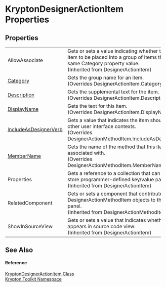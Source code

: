 # KryptonDesignerActionItem Properties




## Properties
<table>
<tr>
<td>AllowAssociate</td>
<td>Gets or sets a value indicating whether to allow this item to be placed into a group of items that have the same Category property value.<br />(Inherited from DesignerActionItem)</td></tr>
<tr>
<td><a href="9bbbfb08-ee4e-7ac7-d462-7e4e5df0c593.md">Category</a></td>
<td>Gets the group name for an item.<br />(Overrides DesignerActionItem.Category)</td></tr>
<tr>
<td><a href="b6b539c6-578f-62ea-ca22-7ffe50069271.md">Description</a></td>
<td>Gets the supplemental text for the item.<br />(Overrides DesignerActionItem.Description)</td></tr>
<tr>
<td><a href="54387406-95d3-8939-5f03-c8e2892ba4d3.md">DisplayName</a></td>
<td>Gets the text for this item.<br />(Overrides DesignerActionItem.DisplayName)</td></tr>
<tr>
<td><a href="e929211b-5288-262b-9f22-9e7d9b95a630.md">IncludeAsDesignerVerb</a></td>
<td>Gets a value that indicates the item should appear in other user interface contexts.<br />(Overrides DesignerActionMethodItem.IncludeAsDesignerVerb)</td></tr>
<tr>
<td><a href="810db329-5bfd-fc48-cdfb-a2a86e1c333e.md">MemberName</a></td>
<td>Gets the name of the method that this item is associated with.<br />(Overrides DesignerActionMethodItem.MemberName)</td></tr>
<tr>
<td>Properties</td>
<td>Gets a reference to a collection that can be used to store programmer-defined key/value pairs.<br />(Inherited from DesignerActionItem)</td></tr>
<tr>
<td>RelatedComponent</td>
<td>Gets or sets a component that contributes its DesignerActionMethodItem objects to the current panel.<br />(Inherited from DesignerActionMethodItem)</td></tr>
<tr>
<td>ShowInSourceView</td>
<td>Gets or sets a value that indicates whether this item appears in source code view.<br />(Inherited from DesignerActionItem)</td></tr>
</table>

## See Also


#### Reference
<a href="9988c54a-36b6-adc2-aa32-f5a9eca6bb25.md">KryptonDesignerActionItem Class</a>  
<a href="79d2eac2-21f4-54ff-7552-b20c33c30600.md">Krypton.Toolkit Namespace</a>  
